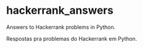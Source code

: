# hackerrank_answers
Answers to Hackerrank problems in Python. 


Respostas pra problemas do Hackerrank em Python.
